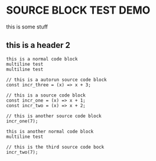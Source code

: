 # SOURCE BLOCK TEST DEMO
this is some stuff

## this is a header 2

```
this is a normal code block
multiline test
multiline test
```

```source-autorun
// this is a autorun source code block
const incr_three = (x) => x + 3;
```

```source
// this is a source code block
const incr_one = (x) => x + 1;
const incr_two = (x) => x + 2;
```

```source
// this is another source code block
incr_one(7);
```

```
this is another normal code block
multiline test
```

```source
// this is the third source code bock
incr_two(7);
```

